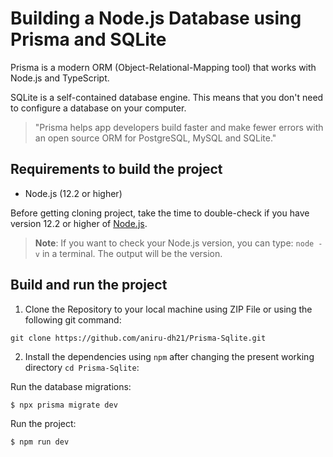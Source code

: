 # Building a Node.js Database using Prisma and SQLite

Prisma is a modern ORM (Object-Relational-Mapping tool) that works with Node.js and TypeScript.

SQLite is a self-contained database engine. This means that you don't need to configure a database on your computer.

> "Prisma helps app developers build faster and make fewer errors with an open source ORM for PostgreSQL, MySQL and SQLite."

## Requirements to build the project

- Node.js (12.2 or higher)

Before getting cloning project, take the time to double-check if you have version 12.2 or higher of <a href="https://nodejs.org/en/">Node.js</a>.

> **Note**: If you want to check your Node.js version, you can type: `node -v` in a terminal. The output will be the version.

## Build and run the project

1. Clone the Repository to your local machine using ZIP File or using the following git command:
```
git clone https://github.com/aniru-dh21/Prisma-Sqlite.git
```

2. Install the dependencies using `npm` after changing the present working directory `cd Prisma-Sqlite`:

Run the database migrations:

```
$ npx prisma migrate dev
```

Run the project:

```
$ npm run dev
```
